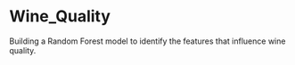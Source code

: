 # Wine_Quality
Building a Random Forest model to identify the features that influence wine quality.
